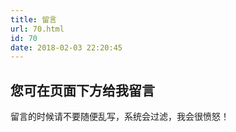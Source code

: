 ```yaml
---
title: 留言
url: 70.html
id: 70
date: 2018-02-03 22:20:45
---
```


您可在页面下方给我留言
-----------

留言的时候请不要随便乱写，系统会过滤，我会很愤怒！